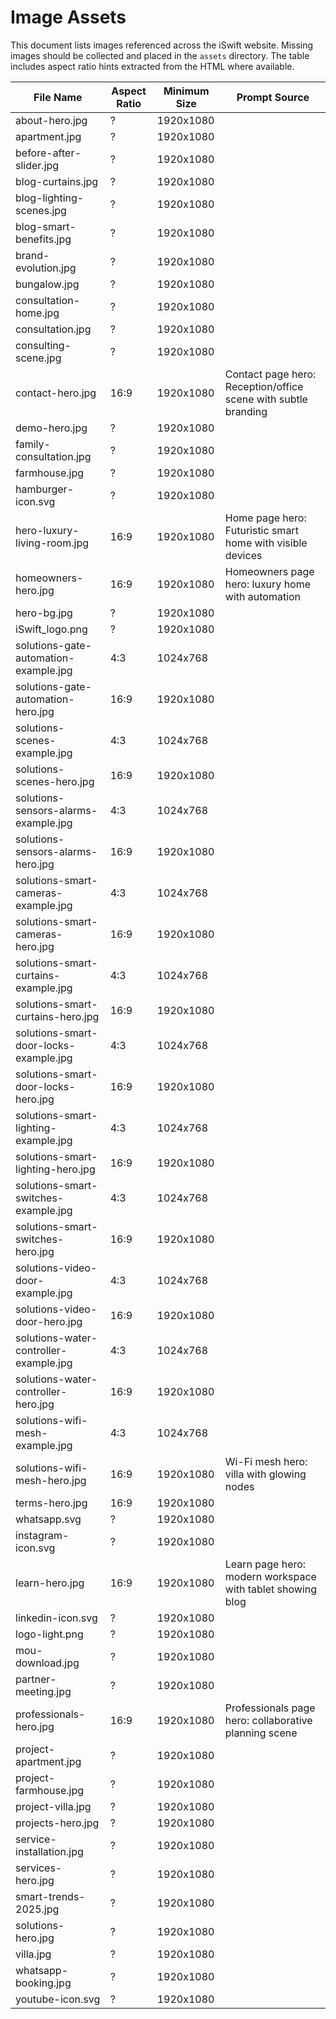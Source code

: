 # Image Assets

This document lists images referenced across the iSwift website. Missing images should be collected and placed in the `assets` directory. The table includes aspect ratio hints extracted from the HTML where available.

| File Name | Aspect Ratio | Minimum Size | Prompt Source |
|-----------|--------------|--------------|---------------|
| about-hero.jpg | ? | 1920x1080 | |
| apartment.jpg | ? | 1920x1080 | |
| before-after-slider.jpg | ? | 1920x1080 | |
| blog-curtains.jpg | ? | 1920x1080 | |
| blog-lighting-scenes.jpg | ? | 1920x1080 | |
| blog-smart-benefits.jpg | ? | 1920x1080 | |
| brand-evolution.jpg | ? | 1920x1080 | |
| bungalow.jpg | ? | 1920x1080 | |
| consultation-home.jpg | ? | 1920x1080 | |
| consultation.jpg | ? | 1920x1080 | |
| consulting-scene.jpg | ? | 1920x1080 | |
| contact-hero.jpg | 16:9 | 1920x1080 | Contact page hero: Reception/office scene with subtle branding |
| demo-hero.jpg | ? | 1920x1080 | |
| family-consultation.jpg | ? | 1920x1080 | |
| farmhouse.jpg | ? | 1920x1080 | |
| hamburger-icon.svg | ? | 1920x1080 | |
| hero-luxury-living-room.jpg | 16:9 | 1920x1080 | Home page hero: Futuristic smart home with visible devices |
| homeowners-hero.jpg | 16:9 | 1920x1080 | Homeowners page hero: luxury home with automation |
| hero-bg.jpg | ? | 1920x1080 | |
| iSwift_logo.png | ? | 1920x1080 | |
| solutions-gate-automation-example.jpg | 4:3 | 1024x768 | |
| solutions-gate-automation-hero.jpg | 16:9 | 1920x1080 | |
| solutions-scenes-example.jpg | 4:3 | 1024x768 | |
| solutions-scenes-hero.jpg | 16:9 | 1920x1080 | |
| solutions-sensors-alarms-example.jpg | 4:3 | 1024x768 | |
| solutions-sensors-alarms-hero.jpg | 16:9 | 1920x1080 | |
| solutions-smart-cameras-example.jpg | 4:3 | 1024x768 | |
| solutions-smart-cameras-hero.jpg | 16:9 | 1920x1080 | |
| solutions-smart-curtains-example.jpg | 4:3 | 1024x768 | |
| solutions-smart-curtains-hero.jpg | 16:9 | 1920x1080 | |
| solutions-smart-door-locks-example.jpg | 4:3 | 1024x768 | |
| solutions-smart-door-locks-hero.jpg | 16:9 | 1920x1080 | |
| solutions-smart-lighting-example.jpg | 4:3 | 1024x768 | |
| solutions-smart-lighting-hero.jpg | 16:9 | 1920x1080 | |
| solutions-smart-switches-example.jpg | 4:3 | 1024x768 | |
| solutions-smart-switches-hero.jpg | 16:9 | 1920x1080 | |
| solutions-video-door-example.jpg | 4:3 | 1024x768 | |
| solutions-video-door-hero.jpg | 16:9 | 1920x1080 | |
| solutions-water-controller-example.jpg | 4:3 | 1024x768 | |
| solutions-water-controller-hero.jpg | 16:9 | 1920x1080 | |
| solutions-wifi-mesh-example.jpg | 4:3 | 1024x768 | |
| solutions-wifi-mesh-hero.jpg | 16:9 | 1920x1080 | Wi-Fi mesh hero: villa with glowing nodes |
| terms-hero.jpg | 16:9 | 1920x1080 | |
| whatsapp.svg | ? | 1920x1080 | |
| instagram-icon.svg | ? | 1920x1080 | |
| learn-hero.jpg | 16:9 | 1920x1080 | Learn page hero: modern workspace with tablet showing blog |
| linkedin-icon.svg | ? | 1920x1080 | |
| logo-light.png | ? | 1920x1080 | |
| mou-download.jpg | ? | 1920x1080 | |
| partner-meeting.jpg | ? | 1920x1080 | |
| professionals-hero.jpg | 16:9 | 1920x1080 | Professionals page hero: collaborative planning scene |
| project-apartment.jpg | ? | 1920x1080 | |
| project-farmhouse.jpg | ? | 1920x1080 | |
| project-villa.jpg | ? | 1920x1080 | |
| projects-hero.jpg | ? | 1920x1080 | |
| service-installation.jpg | ? | 1920x1080 | |
| services-hero.jpg | ? | 1920x1080 | |
| smart-trends-2025.jpg | ? | 1920x1080 | |
| solutions-hero.jpg | ? | 1920x1080 | |
| villa.jpg | ? | 1920x1080 | |
| whatsapp-booking.jpg | ? | 1920x1080 | |
| youtube-icon.svg | ? | 1920x1080 | |
